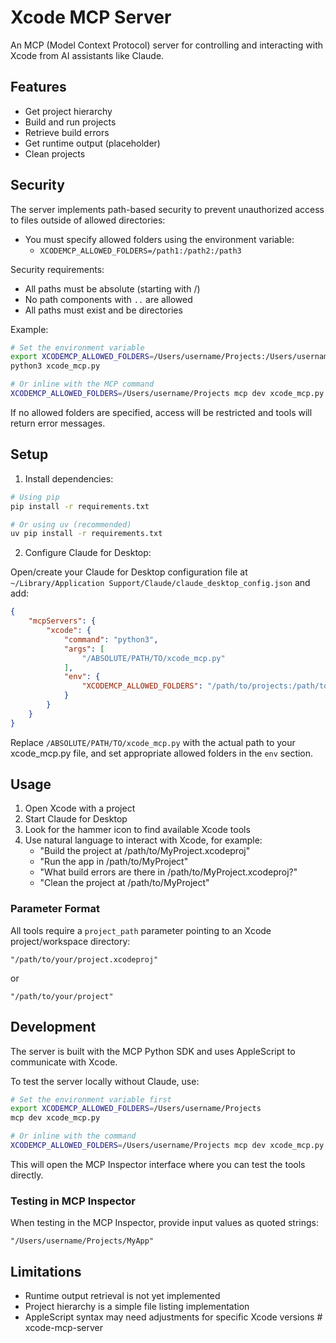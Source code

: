 # Xcode MCP Server

An MCP (Model Context Protocol) server for controlling and interacting with Xcode from AI assistants like Claude.

## Features

- Get project hierarchy
- Build and run projects
- Retrieve build errors
- Get runtime output (placeholder)
- Clean projects

## Security

The server implements path-based security to prevent unauthorized access to files outside of allowed directories:

- You must specify allowed folders using the environment variable:
  - `XCODEMCP_ALLOWED_FOLDERS=/path1:/path2:/path3`

Security requirements:
- All paths must be absolute (starting with /)
- No path components with `..` are allowed
- All paths must exist and be directories

Example:
```bash
# Set the environment variable
export XCODEMCP_ALLOWED_FOLDERS=/Users/username/Projects:/Users/username/checkouts
python3 xcode_mcp.py

# Or inline with the MCP command
XCODEMCP_ALLOWED_FOLDERS=/Users/username/Projects mcp dev xcode_mcp.py
```

If no allowed folders are specified, access will be restricted and tools will return error messages.

## Setup

1. Install dependencies:

```bash
# Using pip
pip install -r requirements.txt

# Or using uv (recommended)
uv pip install -r requirements.txt
```

2. Configure Claude for Desktop:

Open/create your Claude for Desktop configuration file at `~/Library/Application Support/Claude/claude_desktop_config.json` and add:

```json
{
    "mcpServers": {
        "xcode": {
            "command": "python3",
            "args": [
                "/ABSOLUTE/PATH/TO/xcode_mcp.py"
            ],
            "env": {
                "XCODEMCP_ALLOWED_FOLDERS": "/path/to/projects:/path/to/other/projects"
            }
        }
    }
}
```

Replace `/ABSOLUTE/PATH/TO/xcode_mcp.py` with the actual path to your xcode_mcp.py file, and set appropriate allowed folders in the `env` section.

## Usage

1. Open Xcode with a project
2. Start Claude for Desktop
3. Look for the hammer icon to find available Xcode tools
4. Use natural language to interact with Xcode, for example:
   - "Build the project at /path/to/MyProject.xcodeproj"
   - "Run the app in /path/to/MyProject"
   - "What build errors are there in /path/to/MyProject.xcodeproj?"
   - "Clean the project at /path/to/MyProject"

### Parameter Format

All tools require a `project_path` parameter pointing to an Xcode project/workspace directory:

```
"/path/to/your/project.xcodeproj"
```

or

```
"/path/to/your/project"
```

## Development

The server is built with the MCP Python SDK and uses AppleScript to communicate with Xcode.

To test the server locally without Claude, use:

```bash
# Set the environment variable first
export XCODEMCP_ALLOWED_FOLDERS=/Users/username/Projects
mcp dev xcode_mcp.py

# Or inline with the command
XCODEMCP_ALLOWED_FOLDERS=/Users/username/Projects mcp dev xcode_mcp.py
```

This will open the MCP Inspector interface where you can test the tools directly.

### Testing in MCP Inspector

When testing in the MCP Inspector, provide input values as quoted strings:

```
"/Users/username/Projects/MyApp"
```

## Limitations

- Runtime output retrieval is not yet implemented
- Project hierarchy is a simple file listing implementation
- AppleScript syntax may need adjustments for specific Xcode versions # xcode-mcp-server
